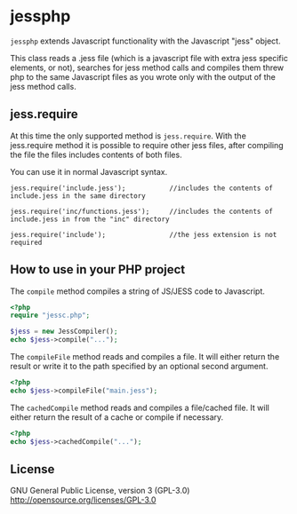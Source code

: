 # jessphp

`jessphp` extends Javascript functionality with the Javascript "jess" object.

This class reads a .jess file (which is a javascript file with extra jess specific elements, or not), searches for jess method calls and compiles them threw php to the same Javascript files as you wrote only with the output of the jess method calls.

## jess.require
At this time the only supported method is `jess.require`. With the jess.require method it is possible to require other jess files, after compiling the file the files includes contents of both files.

You can use it in normal Javascript syntax.

	jess.require('include.jess');			//includes the contents of include.jess in the same directory

	jess.require('inc/functions.jess');		//includes the contents of include.jess in from the "inc" directory

	jess.require('include');				//the jess extension is not required

## How to use in your PHP project

The `compile` method compiles a string of JS/JESS code to Javascript.

```php
<?php
require "jessc.php";

$jess = new JessCompiler();
echo $jess->compile("...");
```

The `compileFile` method reads and compiles a file. It will either return the result or write it to the path specified by an optional second argument.
```php
<?php
echo $jess->compileFile("main.jess");
```

The `cachedCompile` method reads and compiles a file/cached file. It will either return the result of a cache or compile if necessary.
```php
<?php
echo $jess->cachedCompile("...");
```

## License
GNU General Public License, version 3 (GPL-3.0)
http://opensource.org/licenses/GPL-3.0